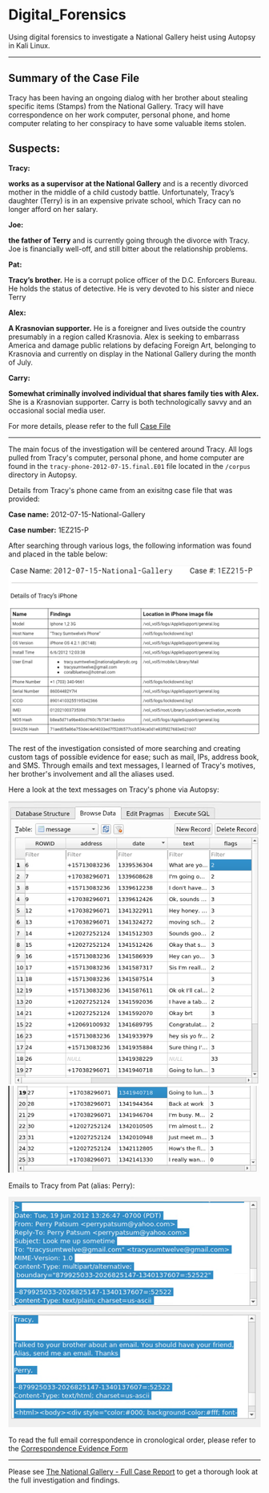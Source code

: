 # Digital_Forensics

Using digital forensics to investigate a National Gallery heist using Autopsy in Kali Linux.

---

## Summary of the Case File

Tracy has been having an ongoing dialog with her brother about stealing
specific items (Stamps) from the National Gallery. Tracy will have correspondence on her work
computer, personal phone, and home computer relating to her conspiracy to have some
valuable items stolen.

## Suspects:

**Tracy:**

**works as a supervisor at the National Gallery** and is a recently divorced mother in the middle
of a child custody battle. Unfortunately, Tracy’s daughter (Terry) is in an expensive private school,
which Tracy can no longer afford on her salary.

**Joe:**

**the father of Terry** and is currently going through the divorce with Tracy. Joe is financially
well-off, and still bitter about the relationship problems.

**Pat:**

**Tracy’s brother.** He is a corrupt police officer of the D.C. Enforcers Bureau. He holds the
status of detective. He is very devoted to his sister and niece Terry

**Alex:**

**A Krasnovian supporter.** He is a foreigner
and lives outside the country presumably in a region called Krasnovia. Alex is seeking to embarrass America and damage public relations by defacing Foreign
Art, belonging to Krasnovia and currently on display in the National Gallery during the month of July. 

**Carry:**

**Somewhat criminally involved individual that shares family ties with Alex.** She is a Krasnovian supporter. Carry is both technologically savvy and an occasional social media user. 

For more details, please refer to the full [Case File](https://github.com/ldover29/Digital_Forensics/blob/main/Case%20File/The_2012_National_Gallery_Scenario.pdf)

---

The main focus of the investigation will be centered around Tracy. All logs pulled from Tracy's computer, personal phone, and home computer are found in the  ```tracy-phone-2012-07-15.final.E01``` file located in the ```/corpus``` directory in Autopsy.

Details from Tracy's phone came from an exisitng case file that was provided:

**Case name:** 2012-07-15-National-Gallery

**Case number:** 1EZ215-P

After searching through various logs, the following information was found and placed in the table below:

![Details of Tracys Phone](https://github.com/ldover29/Digital_Forensics/blob/a29c4592629ed7ef4d906d8110b8ccee513453b1/Images/Details%20of%20Tracys%20Phone.jpg)

The rest of the investigation consisted of more searching and creating custom tags of possible evidence for ease; such as mail, IPs, address book, and SMS. Through emails and text messages, I learned of Tracy's motives, her brother's involvement and all the aliases used.

Here a look at the text messages on Tracy's phone via Autopsy:

![sms1](https://github.com/ldover29/Digital_Forensics/blob/b0a2ab24afaa774513d071ae3c4b9ba8778f3a37/Images/sms1.png)
![sms2](https://github.com/ldover29/Digital_Forensics/blob/b0a2ab24afaa774513d071ae3c4b9ba8778f3a37/Images/sms2.png)

Emails to Tracy from Pat (alias: Perry):

![Emails 3](https://github.com/ldover29/Digital_Forensics/blob/5123160ba10381d86164e0247f31a3c7d706c52a/Images/Emails%203.png)
![Emails 4](https://github.com/ldover29/Digital_Forensics/blob/5123160ba10381d86164e0247f31a3c7d706c52a/Images/Emails%204.png)

To read the full email correspondence in cronological order, please refer to the [Correspondence Evidence Form](https://github.com/ldover29/Digital_Forensics/blob/main/Email%20Correspondence/Email%20Correspondence%20Evidence%20Worksheet.pdf)

---

Please see [The National Gallery - Full Case Report](https://github.com/ldover29/Digital_Forensics/blob/main/Full%20Case%20Report/National%20Gallery%20Heist%20-%20Full%20Case%20Report.pdf) to get a thorough look at the full investigation and findings.

